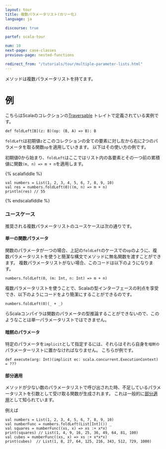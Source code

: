 ```yaml
---
layout: tour
title: 複数パラメータリスト(カリー化)
language: ja

discourse: true

partof: scala-tour

num: 10
next-page: case-classes
previous-page: nested-functions

redirect_from: "/tutorials/tour/multiple-parameter-lists.html"
---
```


メソッドは複数パラメータリストを持てます。

# 例

こちらはScalaのコレクションの[Traversable](/overviews/collections/trait-traversable.html) トレイトで定義されている実例です。

```
def foldLeft[B](z: B)(op: (B, A) => B): B
```
`foldLeft`は初期値`z`とこのコレクションの全ての要素に対し左から右に2つのパラメータを取る関数`op`を適用していきます。
以下はその使い方の例です。

初期値0から始まり、`foldLeft`はここではリスト内の各要素とその一つ前の累積値に関数`(m, n) => m + n`を適用します。

{% scalafiddle %}
```tut
val numbers = List(1, 2, 3, 4, 5, 6, 7, 8, 9, 10)
val res = numbers.foldLeft(0)((m, n) => m + n)
println(res) // 55
```
{% endscalafiddle %}

### ユースケース
推奨される複数パラメータリストのユースケースは次の通りです。

#### 単一の関数パラメータ
関数のパラメータが一つの場合、上記の`foldLeft`のケースでの`op`のように、複数パラメータリストを使うと簡潔な構文でメソッドに無名関数を渡すことができます。
複数パラメータリストがない場合、このコードは以下のようになります。


```
numbers.foldLeft(0, (m: Int, n: Int) => m + n)	
```

複数パラメータリストを使うことで、Scalaの型インターフェースの利点を享受でき、以下のようにコードをより簡潔にすることができるのです。

```
numbers.foldLeft(0)(_ + _)
```
らScalaコンパイラは関数のパラメータの型推論することができないので、このようなことは単一パラメータリストではできません。

#### 暗黙のパラメータ
特定のパラメータを`implicit`として指定するには、それらはそれら自身を`暗黙の`パラメーターリストに置かなければなりません。
こちらが例です。

```
def execute(arg: Int)(implicit ec: scala.concurrent.ExecutionContext) = ???
```

#### 部分適用

メソッドが少ない数のパラメータリストで呼び出された時、不足しているパラメータリストを引数として受け取る関数が生成されます。
これは一般的に[部分適用](https://en.wikipedia.org/wiki/Partial_application)として知られています。

例えば
```tut
val numbers = List(1, 2, 3, 4, 5, 6, 7, 8, 9, 10)
val numberFunc = numbers.foldLeft(List[Int]()) _
val squares = numberFunc((xs, x) => xs :+ x*x)
print(squares) // List(1, 4, 9, 16, 25, 36, 49, 64, 81, 100)
val cubes = numberFunc((xs, x) => xs :+ x*x*x)
print(cubes)  // List(1, 8, 27, 64, 125, 216, 343, 512, 729, 1000)
```	
